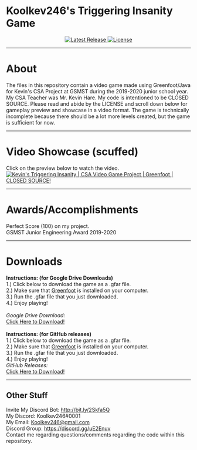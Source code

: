 # Koolkev246's Triggering Insanity Game
<p align="center">
  <a title="Invite" href="href=https://github.com/Koolkev246/koolkev246.github.io" target="_blank">
  </a>
  <a title="Release" href="https://github.com/Koolkev246/gsmst-TriggeringInsanityGame/releases" target="_blank">
    <img src="https://img.shields.io/github/release/Koolkev246/gsmst-TriggeringInsanityGame?style=flat-square" alt="Latest Release" />
  </a>
  <a title="License" href="https://github.com/Koolkev246/LICENSE/blob/master/LICENSE" target="_blank">
    <img src="https://img.shields.io/github/license/Koolkev246/LICENSE.svg?style=flat-square" alt="License" />
  </a>
</p>

** **
# About
The files in this repository contain a video game made using Greenfoot/Java for Kevin's CSA Project at GSMST during the 2019-2020 junior school year. My CSA Teacher was Mr. Kevin Hare. My code is intentioned to be CLOSED SOURCE. Please read and abide by the LICENSE and scroll down below for gameplay preview and showcase in a video format. The game is technically incomplete because there should be a lot more levels created, but the game is sufficient for now. 

** **
# Video Showcase (scuffed)
Click on the preview below to watch the video. <br />
[![Kevin's Triggering Insanity | CSA Video Game Project | Greenfoot | CLOSED SOURCE!](https://img.youtube.com/vi/p0EdEy51Bz0/0.jpg)](https://www.youtube.com/watch?v=p0EdEy51Bz0)

** **
# Awards/Accomplishments
Perfect Score (100) on my project. <br />
GSMST Junior Engineering Award 2019-2020 <br />

** **
# Downloads
**Instructions: (for Google Drive Downloads)** <br />
1.) Click below to download the game as a .gfar file.  <br />
2.) Make sure that <a href="https://www.greenfoot.org/download">Greenfoot</a> is installed on your computer. <br />
3.) Run the .gfar file that you just downloaded. <br />
4.) Enjoy playing! <br />
<br />
*Google Drive Download:* <br />
<a title="*Release v1.0.0*" href="https://drive.google.com/uc?export=download&id=137uPne1VZ_L47HRAYZCkDnS0QJ_ny6sI">Click Here to Download! </a><br />
<br />
**Instructions: (for GitHub releases)** <br />
1.) Click below to download the game as a .gfar file.<br />
2.) Make sure that <a href="https://www.greenfoot.org/download">Greenfoot</a> is installed on your computer.<br />
3.) Run the .gfar file that you just downloaded.<br />
4.) Enjoy playing!<br />
*GitHub Releases:* <br />
<a title="*Release v1.0.0*" href="https://github.com/Koolkev246/gsmst-TriggeringInsanityGame/releases/">Click Here to Download! </a>

** **
## Other Stuff
Invite My Discord Bot: http://bit.ly/2Skfa5Q <br />
My Discord: Koolkev246#0001 <br />
My Email: Koolkev246@gmail.com <br />
Discord Group: https://discord.gg/uE2Enuv <br />
Contact me regarding questions/comments regarding the code within this repository. <br />
